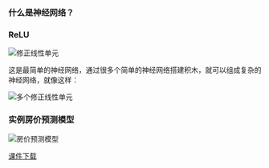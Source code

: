 ### 什么是神经网络？

### ReLU

![修正线性单元](https://file.lantingshucheng.com/1526374086551.png)

这是最简单的神经网络，通过很多个简单的神经网络搭建积木，就可以组成复杂的神经网络，就像这样：

![多个修正线性单元](https://file.lantingshucheng.com/1526374155784.png)

### 实例房价预测模型

![房价预测模型](https://file.lantingshucheng.com/1526374274716.png)

[课件下载](https://file.lantingshucheng.com/1526384961172.pdf)
